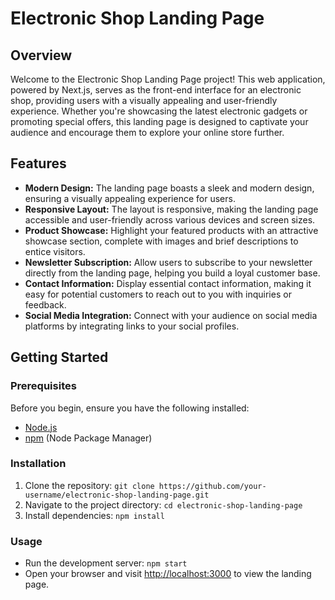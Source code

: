 # Electronic Shop Landing Page

## Overview

Welcome to the Electronic Shop Landing Page project! This web application, powered by Next.js, serves as the front-end interface for an electronic shop, providing users with a visually appealing and user-friendly experience. Whether you're showcasing the latest electronic gadgets or promoting special offers, this landing page is designed to captivate your audience and encourage them to explore your online store further.

## Features

- **Modern Design:** The landing page boasts a sleek and modern design, ensuring a visually appealing experience for users.
- **Responsive Layout:** The layout is responsive, making the landing page accessible and user-friendly across various devices and screen sizes.
- **Product Showcase:** Highlight your featured products with an attractive showcase section, complete with images and brief descriptions to entice visitors.
- **Newsletter Subscription:** Allow users to subscribe to your newsletter directly from the landing page, helping you build a loyal customer base.
- **Contact Information:** Display essential contact information, making it easy for potential customers to reach out to you with inquiries or feedback.
- **Social Media Integration:** Connect with your audience on social media platforms by integrating links to your social profiles.

## Getting Started

### Prerequisites

Before you begin, ensure you have the following installed:

- [Node.js](https://nodejs.org/)
- [npm](https://www.npmjs.com/) (Node Package Manager)

### Installation

1. Clone the repository: `git clone https://github.com/your-username/electronic-shop-landing-page.git`
2. Navigate to the project directory: `cd electronic-shop-landing-page`
3. Install dependencies: `npm install`

### Usage

- Run the development server: `npm start`
- Open your browser and visit [http://localhost:3000](http://localhost:3000) to view the landing page.